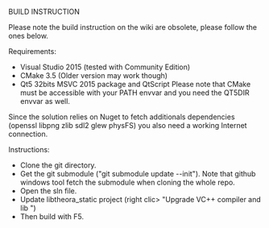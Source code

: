 BUILD INSTRUCTION

Please note the build instruction on the wiki are obsolete, please follow the ones below.

Requirements:
* Visual Studio 2015 (tested with Community Edition)
* CMake 3.5 (Older version may work though)
* Qt5 32bits MSVC 2015 package and QtScript
Please note that CMake must be accessible with your PATH envvar and you need the QT5DIR envvar as well.

Since the solution relies on Nuget to fetch additionals dependencies (openssl libpng zlib sdl2 glew physFS) you also need a working Internet connection.

Instructions:
* Clone the git directory.
* Get the git submodule ("git submodule update --init"). Note that github windows tool fetch the submodule when cloning the whole repo.
* Open the sln file.
* Update libtheora_static project (right clic> "Upgrade VC++ compiler and lib ")
* Then build with F5.

